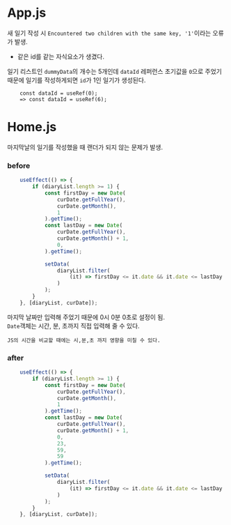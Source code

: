 # App.js
새 일기 작성 시 `Encountered two children with the same key, '1'`이라는 오류가 발생.
- 같은 id를 같는 자식요소가 생겼다.

일기 리스트인 `dummyData`의 개수는 5개인데 `dataId` 레퍼런스 초기값을 `0`으로 주었기 때문에 일기를 작성하게되면 `id`가 1인 일기가 생성된다.

        const dataId = useRef(0);
        => const dataId = useRef(6);

# Home.js
마지막날의 일기를 작성했을 때 랜더가 되지 않는 문제가 발생.
### before
```javascript
    useEffect(() => {
        if (diaryList.length >= 1) {
            const firstDay = new Date(
                curDate.getFullYear(),
                curDate.getMonth(),
                1
            ).getTime();
            const lastDay = new Date(
                curDate.getFullYear(),
                curDate.getMonth() + 1,
                0,
            ).getTime();

            setData(
                diaryList.filter(
                    (it) => firstDay <= it.date && it.date <= lastDay
                )
            );
        }
    }, [diaryList, curDate]);
```
마지막 날짜만 입력해 주었기 때문에 0시 0분 0초로 설정이 됨.  
`Date`객체는 시간, 분, 초까지 직접 입력해 줄 수 있다.  

    JS의 시간을 비교할 때에는 시,분,초 까지 영향을 미칠 수 있다.

### after
```javascript
    useEffect(() => {
        if (diaryList.length >= 1) {
            const firstDay = new Date(
                curDate.getFullYear(),
                curDate.getMonth(),
                1
            ).getTime();
            const lastDay = new Date(
                curDate.getFullYear(),
                curDate.getMonth() + 1,
                0,
                23,
                59,
                59
            ).getTime();

            setData(
                diaryList.filter(
                    (it) => firstDay <= it.date && it.date <= lastDay
                )
            );
        }
    }, [diaryList, curDate]);
```